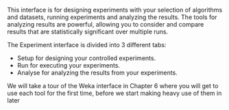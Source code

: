 This interface is for designing experiments with your selection of algorithms and datasets,
running experiments and analyzing the results. The tools for analyzing results are powerful,
allowing you to consider and compare results that are statistically significant over multiple runs.

The Experiment interface is divided into 3 different tabs:
- Setup for designing your controlled experiments.
- Run for executing your experiments.
- Analyse for analyzing the results from your experiments.

We will take a tour of the Weka interface in Chapter 6 where you will get to use each tool
for the first time, before we start making heavy use of them in later 